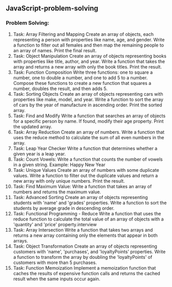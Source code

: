 ## JavaScript-problem-solving
### Problem Solving:
1. Task: Array Filtering and Mapping
Create an array of objects, each representing a person with properties like name, age, and gender. Write a function to filter out all females and then map the remaining people to an array of names. Print the final result.
2. Task: Object Manipulation
Create an array of objects representing books with properties like title, author, and year. Write a function that takes the array and returns a new array with only the book titles. Print the result.
3. Task: Function Composition
Write three functions: one to square a number, one to double a number, and one to add 5 to a number. Compose these functions to create a new function that squares a number, doubles the result, and then adds 5.
4. Task: Sorting Objects
Create an array of objects representing cars with properties like make, model, and year. Write a function to sort the array of cars by the year of manufacture in ascending order. Print the sorted array.
5. Task: Find and Modify
Write a function that searches an array of objects for a specific person by name. If found, modify their age property. Print the updated array.
6. Task: Array Reduction
Create an array of numbers. Write a function that uses the reduce method to calculate the sum of all even numbers in the array.
7. Task: Leap Year Checker
Write a function that determines whether a given year is a leap year.
8. Task: Count Vowels:
Write a function that counts the number of vowels in a given string.
Example: Happy New Year
9. Task: Unique Values
Create an array of numbers with some duplicate values. Write a function to filter out the duplicate values and return a new array with only unique numbers. Print the result.
10. Task: Find Maximum Value:
Write a function that takes an array of numbers and returns the maximum value.
11. Task: Advanced Sorting
Create an array of objects representing students with 'name' and 'grades' properties. Write a function to sort the students by average grade in descending order.
12. Task: Functional Programming - Reduce
Write a function that uses the reduce function to calculate the total value of an array of objects with a 'quantity' and 'price' property.interview
13. Task: Array Intersection
Write a function that takes two arrays and returns a new array containing only the elements that appear in both arrays.
14. Task: Object Transformation
Create an array of objects representing customers with 'name', 'purchases', and 'loyaltyPoints' properties. Write a function to transform the array by doubling the 'loyaltyPoints' of customers with more than 5 purchases.
15. Task: Function Memoization
Implement a memoization function that caches the results of expensive function calls and returns the cached result when the same inputs occur again.

